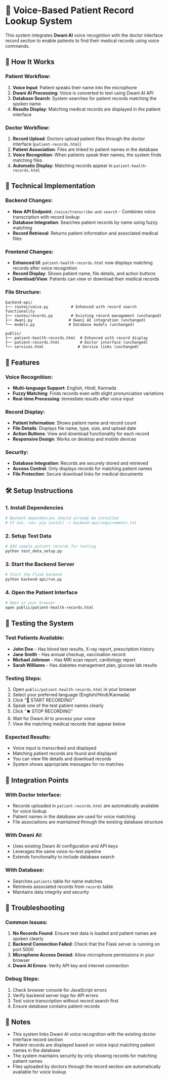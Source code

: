 # 🎤 Voice-Based Patient Record Lookup System

This system integrates **Dwani AI** voice recognition with the doctor interface record section to enable patients to find their medical records using voice commands.

## 🚀 How It Works

### Patient Workflow:
1. **Voice Input**: Patient speaks their name into the microphone
2. **Dwani AI Processing**: Voice is converted to text using Dwani AI API
3. **Database Search**: System searches for patient records matching the spoken name
4. **Results Display**: Matching medical records are displayed in the patient interface

### Doctor Workflow:
1. **Record Upload**: Doctors upload patient files through the doctor interface (`patient-records.html`)
2. **Patient Association**: Files are linked to patient names in the database
3. **Voice Recognition**: When patients speak their names, the system finds matching files
4. **Automatic Display**: Matching records appear in `patient-health-records.html`

## 🔧 Technical Implementation

### Backend Changes:
- **New API Endpoint**: `/voice/transcribe-and-search` - Combines voice transcription with record lookup
- **Database Integration**: Searches patient records by name using fuzzy matching
- **Record Retrieval**: Returns patient information and associated medical files

### Frontend Changes:
- **Enhanced UI**: `patient-health-records.html` now displays matching records after voice recognition
- **Record Display**: Shows patient name, file details, and action buttons
- **Download/View**: Patients can view or download their medical records

### File Structure:
```
backend-api/
├── routes/voice.py          # Enhanced with record search functionality
├── routes/records.py        # Existing record management (unchanged)
├── dwani.py                # Dwani AI integration (unchanged)
└── models.py               # Database models (unchanged)

public/
├── patient-health-records.html  # Enhanced with record display
├── patient-records.html         # Doctor interface (unchanged)
└── services.html               # Service links (unchanged)
```

## 🎯 Features

### Voice Recognition:
- **Multi-language Support**: English, Hindi, Kannada
- **Fuzzy Matching**: Finds records even with slight pronunciation variations
- **Real-time Processing**: Immediate results after voice input

### Record Display:
- **Patient Information**: Shows patient name and record count
- **File Details**: Displays file name, type, size, and upload date
- **Action Buttons**: View and download functionality for each record
- **Responsive Design**: Works on desktop and mobile devices

### Security:
- **Database Integration**: Records are securely stored and retrieved
- **Access Control**: Only displays records for matching patient names
- **File Protection**: Secure download links for medical documents

## 🛠️ Setup Instructions

### 1. Install Dependencies
```bash
# Backend dependencies should already be installed
# If not, run: pip install -r backend-api/requirements.txt
```

### 2. Setup Test Data
```bash
# Add sample patient records for testing
python test_data_setup.py
```

### 3. Start the Backend Server
```bash
# Start the Flask backend
python backend-api/run.py
```

### 4. Open the Patient Interface
```bash
# Open in your browser
open public/patient-health-records.html
```

## 🧪 Testing the System

### Test Patients Available:
- **John Doe** - Has blood test results, X-ray report, prescription history
- **Jane Smith** - Has annual checkup, vaccination record
- **Michael Johnson** - Has MRI scan report, cardiology report
- **Sarah Williams** - Has diabetes management plan, glucose lab results

### Testing Steps:
1. Open `public/patient-health-records.html` in your browser
2. Select your preferred language (English/Hindi/Kannada)
3. Click "🎤 START RECORDING"
4. Speak one of the test patient names clearly
5. Click "⏹️ STOP RECORDING"
6. Wait for Dwani AI to process your voice
7. View the matching medical records that appear below

### Expected Results:
- Voice input is transcribed and displayed
- Matching patient records are found and displayed
- You can view file details and download records
- System shows appropriate messages for no matches

## 🔄 Integration Points

### With Doctor Interface:
- Records uploaded in `patient-records.html` are automatically available for voice lookup
- Patient names in the database are used for voice matching
- File associations are maintained through the existing database structure

### With Dwani AI:
- Uses existing Dwani AI configuration and API keys
- Leverages the same voice-to-text pipeline
- Extends functionality to include database search

### With Database:
- Searches `patients` table for name matches
- Retrieves associated records from `records` table
- Maintains data integrity and security

## 🚨 Troubleshooting

### Common Issues:
1. **No Records Found**: Ensure test data is loaded and patient names are spoken clearly
2. **Backend Connection Failed**: Check that the Flask server is running on port 5000
3. **Microphone Access Denied**: Allow microphone permissions in your browser
4. **Dwani AI Errors**: Verify API key and internet connection

### Debug Steps:
1. Check browser console for JavaScript errors
2. Verify backend server logs for API errors
3. Test voice transcription without record search first
4. Ensure database contains patient records

## 📝 Notes

- This system links Dwani AI voice recognition with the existing doctor interface record section
- Patient records are displayed based on voice input matching patient names in the database
- The system maintains security by only showing records for matching patient names
- Files uploaded by doctors through the record section are automatically available for voice lookup

